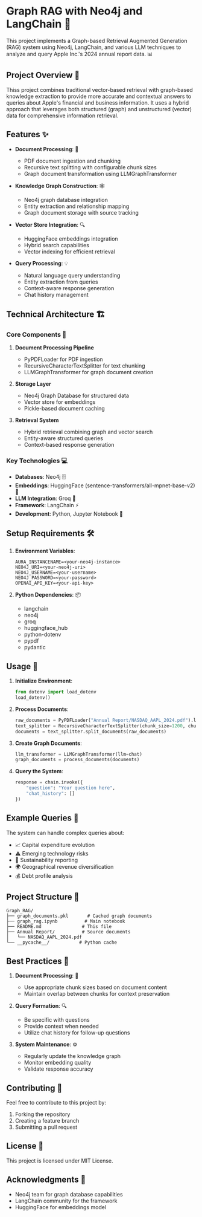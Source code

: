 # Graph RAG with Neo4j and LangChain 🚀

This project implements a Graph-based Retrieval Augmented Generation (RAG) system using Neo4j, LangChain, and various LLM techniques to analyze and query Apple Inc.'s 2024 annual report data. 📊

## Project Overview 🎯

Thiss project combines traditional vector-based retrieval with graph-based knowledge extraction to provide more accurate and contextual answers to queries about Apple's financial and business information. It uses a hybrid approach that leverages both structured (graph) and unstructured (vector) data for comprehensive information retrieval.

## Features ✨

- **Document Processing**: 📄
  - PDF document ingestion and chunking
  - Recursive text splitting with configurable chunk sizes
  - Graph document transformation using LLMGraphTransformer

- **Knowledge Graph Construction**: 🕸️
  - Neo4j graph database integration
  - Entity extraction and relationship mapping
  - Graph document storage with source tracking

- **Vector Store Integration**: 🔍
  - HuggingFace embeddings integration
  - Hybrid search capabilities
  - Vector indexing for efficient retrieval

- **Query Processing**: 💡
  - Natural language query understanding
  - Entity extraction from queries
  - Context-aware response generation
  - Chat history management

## Technical Architecture 🏗️

### Core Components 🔧

1. **Document Processing Pipeline**
   - PyPDFLoader for PDF ingestion
   - RecursiveCharacterTextSplitter for text chunking
   - LLMGraphTransformer for graph document creation

2. **Storage Layer**
   - Neo4j Graph Database for structured data
   - Vector store for embeddings
   - Pickle-based document caching

3. **Retrieval System**
   - Hybrid retrieval combining graph and vector search
   - Entity-aware structured queries
   - Context-based response generation

### Key Technologies 💻

- **Databases**: Neo4j 🗄️
- **Embeddings**: HuggingFace (sentence-transformers/all-mpnet-base-v2) 🤗
- **LLM Integration**: Groq 🧠
- **Framework**: LangChain ⚡
- **Development**: Python, Jupyter Notebook 🐍

## Setup Requirements 🛠️

1. **Environment Variables**:
   ```
   AURA_INSTANCENAME=<your-neo4j-instance>
   NEO4J_URI=<your-neo4j-uri>
   NEO4J_USERNAME=<your-username>
   NEO4J_PASSWORD=<your-password>
   OPENAI_API_KEY=<your-api-key>
   ```

2. **Python Dependencies**: 📦
   - langchain
   - neo4j
   - groq
   - huggingface_hub
   - python-dotenv
   - pypdf
   - pydantic

## Usage 🚀

1. **Initialize Environment**:
   ```python
   from dotenv import load_dotenv
   load_dotenv()
   ```

2. **Process Documents**:
   ```python
   raw_documents = PyPDFLoader("Annual Report/NASDAQ_AAPL_2024.pdf").load()
   text_splitter = RecursiveCharacterTextSplitter(chunk_size=1200, chunk_overlap=200)
   documents = text_splitter.split_documents(raw_documents)
   ```

3. **Create Graph Documents**:
   ```python
   llm_transformer = LLMGraphTransformer(llm=chat)
   graph_documents = process_documents(documents)
   ```

4. **Query the System**:
   ```python
   response = chain.invoke({
       "question": "Your question here",
       "chat_history": []
   })
   ```

## Example Queries 💭

The system can handle complex queries about:
- 📈 Capital expenditure evolution
- ⚠️ Emerging technology risks
- 🌱 Sustainability reporting
- 🌍 Geographical revenue diversification
- 💰 Debt profile analysis

## Project Structure 📁

```
Graph_RAG/
├── graph_documents.pkl       # Cached graph documents
├── graph_rag.ipynb          # Main notebook
├── README.md               # This file
├── Annual Report/          # Source documents
│   └── NASDAQ_AAPL_2024.pdf
└── __pycache__/           # Python cache
```

## Best Practices 🌟

1. **Document Processing**: 📝
   - Use appropriate chunk sizes based on document content
   - Maintain overlap between chunks for context preservation

2. **Query Formation**: 🔍
   - Be specific with questions
   - Provide context when needed
   - Utilize chat history for follow-up questions

3. **System Maintenance**: ⚙️
   - Regularly update the knowledge graph
   - Monitor embedding quality
   - Validate response accuracy

## Contributing 🤝

Feel free to contribute to this project by:
1. Forking the repository
2. Creating a feature branch
3. Submitting a pull request

## License 📜

This project is licensed under MIT License.

## Acknowledgments 🙏

- Neo4j team for graph database capabilities
- LangChain community for the framework
- HuggingFace for embeddings model
